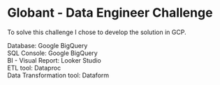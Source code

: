 # Globant - Data Engineer Challenge

To solve this challenge I chose to develop the solution in GCP.

Database: Google BigQuery <br> 
SQL Console: Google BigQuery <br> 
BI - Visual Report: Looker Studio <br> 
ETL tool: Dataproc <br> 
Data Transformation tool: Dataform <br> 
